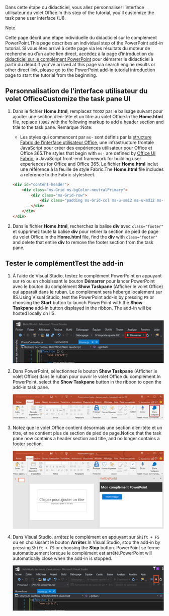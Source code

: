 <span data-ttu-id="bcaf6-101">Dans cette étape du didacticiel, vous allez personnaliser l’interface utilisateur du volet Office.</span><span class="sxs-lookup"><span data-stu-id="bcaf6-101">In this step of the tutorial, you'll customize the task pane user interface (UI).</span></span>

> [!NOTE]
> <span data-ttu-id="bcaf6-102">Cette page décrit une étape individuelle du didacticiel sur le complément PowerPoint.</span><span class="sxs-lookup"><span data-stu-id="bcaf6-102">This page describes an individual step of the PowerPoint add-in tutorial.</span></span> <span data-ttu-id="bcaf6-103">Si vous êtes arrivé à cette page via les résultats du moteur de recherche ou d’un autre lien direct, accédez à la page d’introduction du [didacticiel sur le complément PowerPoint](../tutorials/powerpoint-tutorial.yml) pour démarrer le didacticiel à partir du début.</span><span class="sxs-lookup"><span data-stu-id="bcaf6-103">If you’ve arrived at this page via search engine results or other direct link, please go to the [PowerPoint add-in tutorial](../tutorials/powerpoint-tutorial.yml) introduction page to start the tutorial from the beginning.</span></span>

## <a name="customize-the-task-pane-ui"></a><span data-ttu-id="bcaf6-104">Personnalisation de l’interface utilisateur du volet Office</span><span class="sxs-lookup"><span data-stu-id="bcaf6-104">Customize the task pane UI</span></span> 

1. <span data-ttu-id="bcaf6-105">Dans le fichier **Home.html**, remplacez `TODO2` par le balisage suivant pour ajouter une section d’en-tête et un titre au volet Office.</span><span class="sxs-lookup"><span data-stu-id="bcaf6-105">In the **Home.html** file, replace `TODO2` with the following markup to add a header section and title to the task pane.</span></span> <span data-ttu-id="bcaf6-106">Remarque :</span><span class="sxs-lookup"><span data-stu-id="bcaf6-106">Note:</span></span>

    - <span data-ttu-id="bcaf6-107">Les styles qui commencent par `ms-` sont définis par la [structure Fabric de l’interface utilisateur Office](../design/office-ui-fabric.md), une infrastructure frontale JavaScript pour créer des expériences utilisateur pour Office et Office 365.</span><span class="sxs-lookup"><span data-stu-id="bcaf6-107">The styles that begin with `ms-` are defined by [Office UI Fabric](../design/office-ui-fabric.md), a JavaScript front-end framework for building user experiences for Office and Office 365.</span></span> <span data-ttu-id="bcaf6-108">Le fichier **Home.html** inclut une référence à la feuille de style Fabric.</span><span class="sxs-lookup"><span data-stu-id="bcaf6-108">The **Home.html** file includes a reference to the Fabric stylesheet.</span></span>

    ```html
    <div id="content-header">
        <div class="ms-Grid ms-bgColor-neutralPrimary">
            <div class="ms-Grid-row">
                <div class="padding ms-Grid-col ms-u-sm12 ms-u-md12 ms-u-lg12"> <div class="ms-font-xl ms-fontColor-white ms-fontWeight-semibold">My PowerPoint Add-in</div></div>
            </div>
        </div>
    </div>
    ```

2. <span data-ttu-id="bcaf6-109">Dans le fichier **Home.html**, recherchez la balise **div** avec `class="footer"` et supprimez toute la balise **div** pour retirer la section de pied de page du volet Office.</span><span class="sxs-lookup"><span data-stu-id="bcaf6-109">In the **Home.html** file, find the **div** with `class="footer"` and delete that entire **div** to remove the footer section from the task pane.</span></span>

## <a name="test-the-add-in"></a><span data-ttu-id="bcaf6-110">Tester le complément</span><span class="sxs-lookup"><span data-stu-id="bcaf6-110">Test the add-in</span></span>

1. <span data-ttu-id="bcaf6-p104">À l’aide de Visual Studio, testez le complément PowerPoint en appuyant sur `F5` ou en choisissant le bouton **Démarrer** pour lancer PowerPoint avec le bouton du complément **Show Taskpane** (Afficher le volet Office) qui apparaît dans le ruban. Le complément sera hébergé localement sur IIS.</span><span class="sxs-lookup"><span data-stu-id="bcaf6-p104">Using Visual Studio, test the PowerPoint add-in by pressing `F5` or choosing the **Start** button to launch PowerPoint with the **Show Taskpane** add-in button displayed in the ribbon. The add-in will be hosted locally on IIS.</span></span>

    ![Capture d’écran de Visual Studio avec le bouton Démarrer mis en évidence](../images/powerpoint-tutorial-start.png)

2. <span data-ttu-id="bcaf6-114">Dans PowerPoint, sélectionnez le bouton **Show Taskpane** (Afficher le volet Office) dans le ruban pour ouvrir le volet Office du complément.</span><span class="sxs-lookup"><span data-stu-id="bcaf6-114">In PowerPoint, select the **Show Taskpane** button in the ribbon to open the add-in task pane.</span></span>

    ![Capture d’écran de Visual Studio avec le bouton Show Taskpane (Afficher le volet Office) mis en évidence dans le ruban Accueil](../images/powerpoint-tutorial-show-taskpane-button.png)

3. <span data-ttu-id="bcaf6-116">Notez que le volet Office contient désormais une section d’en-tête et un titre, et ne contient plus de section de pied de page.</span><span class="sxs-lookup"><span data-stu-id="bcaf6-116">Notice that the task pane now contains a header section and title, and no longer contains a footer section.</span></span>

    ![Capture d’écran du complément PowerPoint avec le bouton Insérer une image mis en évidence](../images/powerpoint-tutorial-new-task-pane-ui.png)

4. <span data-ttu-id="bcaf6-118">Dans Visual Studio, arrêtez le complément en appuyant sur `Shift + F5` ou en choisissant le bouton **Arrêter**.</span><span class="sxs-lookup"><span data-stu-id="bcaf6-118">In Visual Studio, stop the add-in by pressing `Shift + F5` or choosing the **Stop** button.</span></span> <span data-ttu-id="bcaf6-119">PowerPoint se ferme automatiquement lorsque le complément est arrêté.</span><span class="sxs-lookup"><span data-stu-id="bcaf6-119">PowerPoint will automatically close when the add-in is stopped.</span></span>

    ![Capture d’écran de Visual Studio avec le bouton Arrêter mis en évidence](../images/powerpoint-tutorial-stop.png)

